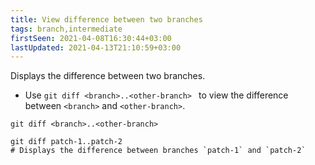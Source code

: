 ```yaml
---
title: View difference between two branches
tags: branch,intermediate
firstSeen: 2021-04-08T16:30:44+03:00
lastUpdated: 2021-04-13T21:10:59+03:00
---
```


Displays the difference between two branches.

- Use `git diff <branch>..<other-branch> ` to view the difference between `<branch>` and `<other-branch>`.

```shell
git diff <branch>..<other-branch>
```

```shell
git diff patch-1..patch-2
# Displays the difference between branches `patch-1` and `patch-2`
```
